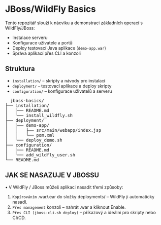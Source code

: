 # JBoss/WildFly Basics

Tento repozitář slouží k nácviku a demonstraci základních operací s WildFly/JBoss:

- Instalace serveru
- Konfigurace uživatele a portů
- Deploy testovací Java aplikace (`demo-app.war`)
- Správa aplikací přes CLI a konzoli

## Struktura

- `installation/` – skripty a návody pro instalaci
- `deployment/` – testovací aplikace a deploy skripty
- `configuration/` – konfigurace uživatelů a serveru

<pre>
  jboss-basics/
├── installation/
│   ├── README.md
│   └── install_wildfly.sh
├── deployment/
│   ├── demo-app/
│   │   ├── src/main/webapp/index.jsp
│   │   └── pom.xml
│   └── deploy_demo.sh
├── configuration/
│   ├── README.md
│   └── add_wildfly_user.sh
└── README.md
</pre>

## JAK SE NASAZUJE V JBOSSU

•	V WildFly / JBoss můžeš aplikaci nasadit třemi způsoby:
1.	`Kopírováním` .war/.ear do složky deployments/ – WildFly ji automaticky nasadí.
2.	`Přes management` konzoli – nahrát .war a kliknout Enable.
3.	`Přes CLI (jboss-cli.sh deploy)` – příkazový  a ideální pro skripty nebo CI/CD.




